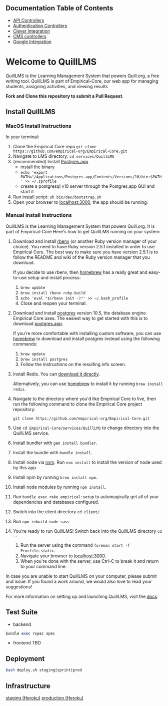 ## Documentation Table of Contents

* [API Controllers](https://github.com/empirical-org/Empirical-Core/blob/develop/app/controllers/api/README.md)
* [Authentication Controllers](https://github.com/empirical-org/Empirical-Core/blob/develop/app/controllers/auth/README.md)
* [Clever Integration](https://github.com/empirical-org/Empirical-Core/blob/develop/app/services/clever_integration/README.md)
* [CMS controllers](https://github.com/empirical-org/Empirical-Core/blob/develop/app/controllers/cms/README.md)
* [Google Integration](https://github.com/empirical-org/Empirical-Core/blob/develop/app/services/google_integration/README.md)

# Welcome to QuillLMS

QuillLMS is the Learning Management System that powers Quill.org, a free writing tool. QuillLMS is part of Empirical-Core, our web app for managing students, assigning activities, and viewing results

**Fork and Clone this repository to submit a Pull Request**.

## Install QuillLMS

### MacOS Install Instructions
In your terminal:
1. Clone the Empirical Core repo `git clone https://github.com/empirical-org/Empirical-Core.git`
2. Navigate to LMS directory: `cd services/QuillLMS`
3. (recommended) Install [Postgres.app](https://postgresapp.com/)
    - install the binary
    - ```echo 'export PATH="/Applications/Postgres.app/Contents/Versions/10/bin:$PATH' >> ~/.zprofile```
    - create a postgresql v10 server through the Postgres.app GUI and start it
4. Run install script: `sh bin/dev/bootstrap.sh`
5. Open your browser to [localhost:3000](http://localhost:3000), the app should be running.

### Manual Install Instructions

QuillLMS is the Learning Management System that powers Quill.org. It is part of Empirical-Core Here's how to get QuillLMS running on your system:

1. Download and install [rbenv](https://github.com/sstephenson/rbenv) (or another Ruby version manager of your choice). You need to have Ruby version 2.5.1 installed in order to use Empirical Core. The best way to make sure you have version 2.5.1 is to follow the README and wiki of the Ruby version manager that you download.

    If you decide to use rbenv, then [homebrew](http://brew.sh/) has a really great and easy-to-use setup and install process:

    1. `brew update`
    2. `brew install rbenv ruby-build`
    3. `echo 'eval "$(rbenv init -)"' >> ~/.bash_profile`
    4. Close and reopen your terminal.


2. Download and install [postgres](http://www.postgresql.org/) version 10.5, the database engine Empirical Core uses. The easiest way to get started with this is to download [postgres.app](http://postgresapp.com/).

    If you're more comfortable with installing custom software, you can use [homebrew](http://brew.sh/) to download and install postgres instead using the following commands:

    1. `brew update`
    2. `brew install postgres`
    3. Follow the instructions on the resulting info screen.


3. Install Redis. You can [download it directly](http://redis.io/download).

    Alternatively, you can use [homebrew](http://brew.sh/) to install it by running `brew install redis`.


4. Navigate to the directory where you'd like Empirical Core to live, then run the following command to clone the Empirical Core project repository:

    `git clone https://github.com/empirical-org/Empirical-Core.git`


5. Use `cd Empirical-Core/services/QuillLMS` to change directory into the QuillLMS service.

6. Install bundler with `gem install bundler`.

7. Install the bundle with `bundle install`.

8. Install node via [nvm](https://github.com/creationix/nvm#installation). Run `nvm install` to install the version of node used by this app.

9. Install npm by running `brew install npm`.

10. Install node modules by running `npm install`.

11. Run `bundle exec rake empirical:setup` to automagically get all of your dependencies and databases configured.

12. Switch into the client directory `cd client/`

13. Run `npm rebuild node-sass`

14. You're ready to run QuillLMS! Switch back into the QuillLMS directory `cd ..`

    1. Run the server using the command `foreman start -f Procfile.static`.
    2. Navigate your browser to [localhost:3000](http://localhost:3000).
    3. When you're done with the server, use Ctrl-C to break it and return to your command line.


In case you are unable to start QuillLMS on your computer, please submit and issue. If you found a work around, we would also love to read your suggestions!

For more information on setting up and launching QuillLMS, visit the [docs](https://docs.quill.org/misc/setting_up.html).

## Test Suite
- backend
```ruby
bundle exec rspec spec
```
- frontend
TBD

## Deployment
```bash
bash deploy.sh staging|sprint|prod
```

## Infrastructure
[staging (Heroku)](https://dashboard.heroku.com/apps/empirical-grammar-staging)
[production (Heroku)](https://dashboard.heroku.com/apps/empirical-grammar)
